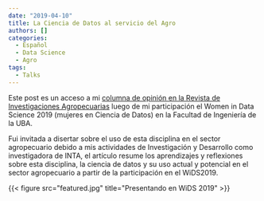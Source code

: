```yaml
---
date: "2019-04-10"
title: La Ciencia de Datos al servicio del Agro
authors: []
categories:
  - Español
  - Data Science
  - Agro
tags:
  - Talks
---
```

Este post es un acceso a mi [columna de opinión en la Revista de Investigaciones Agropecuarias](http://ria.inta.gob.ar/contenido/la-ciencia-de-datos-al-servicio-del-agro) luego de mi participación el Women in Data Science 2019 (mujeres en Ciencia de Datos) en la Facultad de Ingeniería de la UBA.  

Fui invitada a disertar sobre el uso de esta disciplina en el sector agropecuario debido a mis actividades de Investigación y Desarrollo como investigadora de INTA, el artículo resume los aprendizajes y reflexiones sobre esta disciplina, la ciencia de datos y su uso actual y potencial en el sector agropecuario a partir de la participación en el WiDS2019.  

{{< figure src="featured.jpg" title="Presentando en WiDS 2019" >}}

